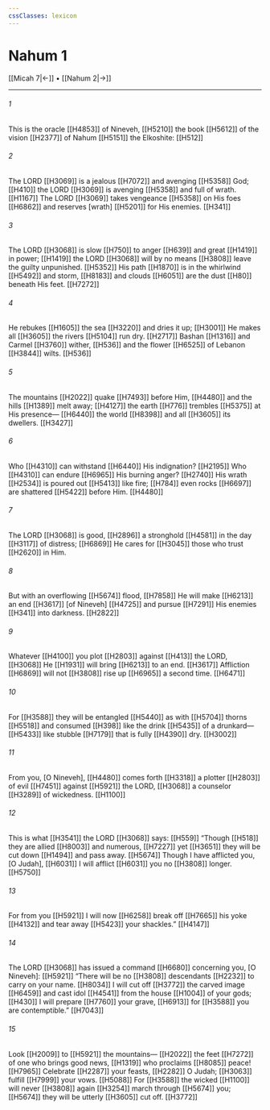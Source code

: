 ```yaml
---
cssClasses: lexicon
---
```


# Nahum 1

[[Micah 7|←]] • [[Nahum 2|→]]

---

###### 1
This is the oracle [[H4853]] of Nineveh, [[H5210]] the book [[H5612]] of the vision [[H2377]] of Nahum [[H5151]] the Elkoshite: [[H512]]

###### 2
The LORD [[H3069]] is a jealous [[H7072]] and avenging [[H5358]] God; [[H410]] the LORD [[H3069]] is avenging [[H5358]] and full of wrath. [[H1167]] The LORD [[H3069]] takes vengeance [[H5358]] on His foes [[H6862]] and reserves [wrath] [[H5201]] for His enemies. [[H341]]

###### 3
The LORD [[H3068]] is slow [[H750]] to anger [[H639]] and great [[H1419]] in power; [[H1419]] the LORD [[H3068]] will by no means [[H3808]] leave the guilty unpunished. [[H5352]] His path [[H1870]] is in the whirlwind [[H5492]] and storm, [[H8183]] and clouds [[H6051]] are the dust [[H80]] beneath His feet. [[H7272]]

###### 4
He rebukes [[H1605]] the sea [[H3220]] and dries it up; [[H3001]] He makes all [[H3605]] the rivers [[H5104]] run dry. [[H2717]] Bashan [[H1316]] and Carmel [[H3760]] wither, [[H536]] and the flower [[H6525]] of Lebanon [[H3844]] wilts. [[H536]]

###### 5
The mountains [[H2022]] quake [[H7493]] before Him, [[H4480]] and the hills [[H1389]] melt away; [[H4127]] the earth [[H776]] trembles [[H5375]] at His presence— [[H6440]] the world [[H8398]] and all [[H3605]] its dwellers. [[H3427]]

###### 6
Who [[H4310]] can withstand [[H6440]] His indignation? [[H2195]] Who [[H4310]] can endure [[H6965]] His burning anger? [[H2740]] His wrath [[H2534]] is poured out [[H5413]] like fire; [[H784]] even rocks [[H6697]] are shattered [[H5422]] before Him. [[H4480]]

###### 7
The LORD [[H3068]] is good, [[H2896]] a stronghold [[H4581]] in the day [[H3117]] of distress; [[H6869]] He cares for [[H3045]] those who trust [[H2620]] in Him. 

###### 8
But with an overflowing [[H5674]] flood, [[H7858]] He will make [[H6213]] an end [[H3617]] [of Nineveh] [[H4725]] and pursue [[H7291]] His enemies [[H341]] into darkness. [[H2822]]

###### 9
Whatever [[H4100]] you plot [[H2803]] against [[H413]] the LORD, [[H3068]] He [[H1931]] will bring [[H6213]] to an end. [[H3617]] Affliction [[H6869]] will not [[H3808]] rise up [[H6965]] a second time. [[H6471]]

###### 10
For [[H3588]] they will be entangled [[H5440]] as with [[H5704]] thorns [[H5518]] and consumed [[H398]] like the drink [[H5435]] of a drunkard— [[H5433]] like stubble [[H7179]] that is fully [[H4390]] dry. [[H3002]]

###### 11
From you, [O Nineveh], [[H4480]] comes forth [[H3318]] a plotter [[H2803]] of evil [[H7451]] against [[H5921]] the LORD, [[H3068]] a counselor [[H3289]] of wickedness. [[H1100]]

###### 12
This is what [[H3541]] the LORD [[H3068]] says: [[H559]] “Though [[H518]] they are allied [[H8003]] and numerous, [[H7227]] yet [[H3651]] they will be cut down [[H1494]] and pass away. [[H5674]] Though I have afflicted you, [O Judah], [[H6031]] I will afflict [[H6031]] you no [[H3808]] longer. [[H5750]]

###### 13
For from you [[H5921]] I will now [[H6258]] break off [[H7665]] his yoke [[H4132]] and tear away [[H5423]] your shackles.” [[H4147]]

###### 14
The LORD [[H3068]] has issued a command [[H6680]] concerning you, [O Nineveh]: [[H5921]] “There will be no [[H3808]] descendants [[H2232]] to carry on your name. [[H8034]] I will cut off [[H3772]] the carved image [[H6459]] and cast idol [[H4541]] from the house [[H1004]] of your gods; [[H430]] I will prepare [[H7760]] your grave, [[H6913]] for [[H3588]] you are contemptible.” [[H7043]]

###### 15
Look [[H2009]] to [[H5921]] the mountains— [[H2022]] the feet [[H7272]] of one who brings good news, [[H1319]] who proclaims [[H8085]] peace! [[H7965]] Celebrate [[H2287]] your feasts, [[H2282]] O Judah; [[H3063]] fulfill [[H7999]] your vows. [[H5088]] For [[H3588]] the wicked [[H1100]] will never [[H3808]] again [[H3254]] march through [[H5674]] you; [[H5674]] they will be utterly [[H3605]] cut off. [[H3772]]

